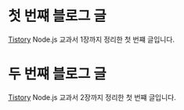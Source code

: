 # 첫 번쨰 블로그 글
[Tistory](https://mindong-shin.tistory.com/2)
Node.js 교과서 1장까지 정리한 첫 번쨰 글입니다.

# 두 번쨰 블로그 글
[Tistory](https://mindong-shin.tistory.com/3)
Node.js 교과서 2장까지 정리한 첫 번쨰 글입니다.